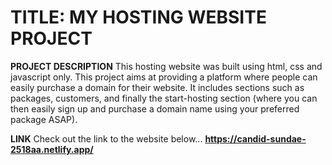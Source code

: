 # TITLE: MY HOSTING WEBSITE PROJECT

**PROJECT DESCRIPTION**
This hosting website was built using html, css and javascript only. This project aims at providing a platform where people can easily purchase a domain for their website. It includes sections such as packages, customers, and finally the start-hosting section (where you can then easily sign up and purchase a domain name using your preferred package ASAP).

**LINK**
Check out the link to the website below...
**https://candid-sundae-2518aa.netlify.app/**


